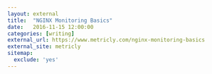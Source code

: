```yaml
---
layout: external
title:  "NGINX Monitoring Basics"
date:   2016-11-15 12:00:00
categories: [writing]
external_url: https://www.metricly.com/nginx-monitoring-basics
external_site: metricly
sitemap:
  exclude: 'yes'
---
```

